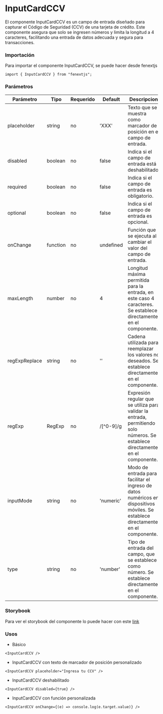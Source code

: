 # InputCardCCV

El componente InputCardCCV es un campo de entrada diseñado para capturar el Código de Seguridad (CCV) de una tarjeta de crédito. Este componente asegura que solo se ingresen números y limita la longitud a 4 caracteres, facilitando una entrada de datos adecuada y segura para transacciones.

### Importación

Para importar el componente InputCardCCV, se puede hacer desde fenextjs

```tsx copy
import { InputCardCCV } from "fenextjs";
```

### Parámetros

| Parámetro     | Tipo     | Requerido | Default   | Descripcion                                                                                                                       |
| ------------- | -------- | --------- | --------- | --------------------------------------------------------------------------------------------------------------------------------- |
| placeholder   | string   | no        | 'XXX'     | Texto que se muestra como marcador de posición en el campo de entrada.                                                            |
| disabled      | boolean  | no        | false     | Indica si el campo de entrada está deshabilitado.                                                                                 |
| required      | boolean  | no        | false     | Indica si el campo de entrada es obligatorio.                                                                                     |
| optional      | boolean  | no        | false     | Indica si el campo de entrada es opcional.                                                                                        |
| onChange      | function | no        | undefined | Función que se ejecuta al cambiar el valor del campo de entrada.                                                                  |
| maxLength     | number   | no        | 4         | Longitud máxima permitida para la entrada, en este caso 4 caracteres. Se establece directamente en el componente.                 |
| regExpReplace | string   | no        | ''        | Cadena utilizada para reemplazar los valores no deseados. Se establece directamente en el componente.                             |
| regExp        | RegExp   | no        | /[^0-9]/g | Expresión regular que se utiliza para validar la entrada, permitiendo solo números. Se establece directamente en el componente.   |
| inputMode     | string   | no        | 'numeric' | Modo de entrada para facilitar el ingreso de datos numéricos en dispositivos móviles. Se establece directamente en el componente. |
| type          | string   | no        | 'number'  | Tipo de entrada del campo, que se establece como número. Se establece directamente en el componente.                              |

### Storybook

Para ver el storybook del componente lo puede hacer con este [link](https://fenextjs-component-storybook.vercel.app/?path=/story/input-card-inputcardccv--index)

### Usos

-   Básico

```tsx copy
<InputCardCCV />
```

-   InputCardCCV con texto de marcador de posición personalizado

```tsx copy
<InputCardCCV placeholder="Ingresa tu CCV" />
```

-   InputCardCCV deshabilitado

```tsx copy
<InputCardCCV disabled={true} />
```

-   InputCardCCV con función personalizada

```tsx copy
<InputCardCCV onChange={(e) => console.log(e.target.value)} />
```
